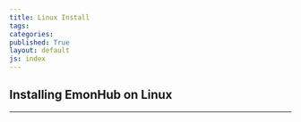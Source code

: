 ```yaml
---
title: Linux Install
tags: 
categories: 
published: True
layout: default
js: index
---
```

## Installing EmonHub on Linux
--------------------
